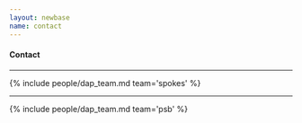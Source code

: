 ```yaml
---
layout: newbase
name: contact
---
```

#### Contact
<hr/>
{% include people/dap_team.md team='spokes' %}
<hr/>
{% include people/dap_team.md team='psb' %}
